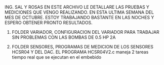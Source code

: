 ING. SAL Y ROSAS
EN ESTE ARCHIVO LE DETALLARE LAS PRUEBAS Y MEDICIONES QUE VENGO REALIZANDO.
EN ESTA ULTIMA SEMANA DEL MES DE OCTUBRE.
ESTOY TRABAJANDO BASTANTE EN LAS NOCHES Y ESPERO OBTENER PRONTO RESULTADOS.

1) FOLDER VARIADOR, CONFIGURACION DEL VARIADOR PARA TRABAJAR SIN PROBLEMAS CON LAS BOMBAS DE 0.5 HP 2A

2) FOLDER SENSORES, PROGRAMAS DE MEDICION DE LOS SENSORES HCSR04 Y DEL DAC.
                    EL PROGRAMA HCSR04V2.c maneja 2 tareas tiempo real que se ejecutan en el embebido
                    
